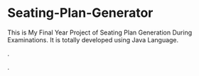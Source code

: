 # Seating-Plan-Generator

This is My Final Year Project of Seating Plan Generation During Examinations. It is totally developed using Java Language.












.


































































































































































































































.






































